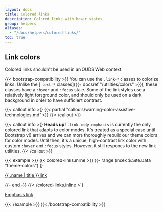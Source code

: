 ```yaml
---
layout: docs
title: Colored links
description: Colored links with hover states
group: helpers
aliases:
  - "/docs/helpers/colored-links/"
toc: true
---
```


## Link colors

Colored links shouldn't be used in an OUDS Web context<!--, please prefer refer to [our links section]({{< docsref "/content/typography#links" >}}) instead-->.

{{< bootstrap-compatibility >}}
You can use the `.link-*` classes to colorize links. Unlike the [`.text-*` classes]({{< docsref "/utilities/colors" >}}), these classes have a `:hover` and `:focus` state. Some of the link styles use a relatively light foreground color, and should only be used on a dark background in order to have sufficient contrast.

{{< callout info >}}
{{< partial "callouts/warning-color-assistive-technologies.md" >}}
{{< /callout >}}

{{< callout info >}}
**Heads up!** `.link-body-emphasis` is currently the only colored link that adapts to color modes. It's treated as a special case until Bootstrap v6 arrives and we can more thoroughly rebuild our theme colors for color modes. Until then, it's a unique, high-contrast link color with custom `:hover` and `:focus` styles. However, it still responds to the new link utilities.
{{< /callout >}}

{{< example >}}
{{< colored-links.inline >}}
{{- range (index $.Site.Data "theme-colors") }}
<p><a href="#" class="link-{{ .name }}">{{ .name | title }} link</a></p>
{{- end -}}
{{< /colored-links.inline >}}
<p><a href="#" class="link-body-emphasis">Emphasis link</a></p>
{{< /example >}}
{{< /bootstrap-compatibility >}}

<!-- ## Link utilities -->
